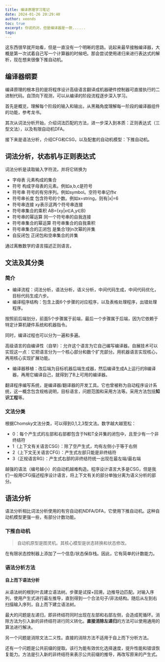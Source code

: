 ```yaml
---
title: 编译原理学习笔记
date: 2024-01-26 20:29:40
author: xeonds
toc: true
excerpt: 你说的对，但是编译器是一款......
tags:
---
```


这东西很早就开始看，但是一直没有一个明晰的思路。说起来最早接触编译器，大概是第一次试着自己写一个计算器的时候吧。那会尝试使用递归来进行表达式的解析，现在想来很像下推自动机。

## 编译器纲要

编译原理的根本目的是将程序设计高级语言翻译成机器硬件控制器可直接执行的二进制代码。自顶向下观测，可以从编译的阶段流程逐步深入学习。

首先是概览，理解每个阶段的输入和输出，从黑箱角度理解每一阶段的编译器组件的功能，参考龙书。

其次从词法分析开始，介绍词法匹配的方法，进一步深入到本质：正则表达式（三型文法），以及有限自动机DFA。

接下来是语法分析，介绍CFG和CSG，以及配套的自动机模型：下推自动机。

## 词法分析，状态机与正则表达式

词法分析是读取输入字符流，并将它转换为

- 字母表 元素构成的集合
- 符号 构成字母表的元素。例如a,b,c是符号
- 符号串 符号的有穷序列。例如symbol。空符号串记作$\epsilon$
- 符号串长度 包含符号的个数。例如x=string，则有|x|=6
- 符号串连接 xy表示这两个符号串连接
- 符号串集合的乘积 AB={xy|x∈A,y∈B}
- 符号串的幂运算 同一个符号串的自我连接
- 符号串集合的幂运算 符号串集合的自我乘积
- 符号串集合的正闭包 是集合1到n次幂的并集
- 自反闭包 正闭包和空串集合的并集

通过离散数学的语言描述正则语言。

## 文法及其分类
### 简介

- 编译流程：词法分析，语法分析，语义分析，中间代码生成，中间代码优化，目标代码生成六步。
- 编译程序结构：包含上面6个步骤的对应程序，以及表格处理程序，出错处理程序。

按照前后端划分，前面5个步骤属于前端，最后一个步骤属于后端，因为它依赖于特定计算机硬件系统和机器指令。

同时，编译过程也可以分为一遍和多遍。

高级语言的自编译性（自举）：允许这个语言为它自己编写编译器。自展技术可以实现这一点：它把语言分为一个核心部分和数个扩充部分。用机器语言实现核心，再用核心实现扩展功能。

- 编译器移植：改后端为目标机器后端生成器，然后编译生成A上运行的B编译器，再用它编译自己，就得到了B上可用的编译器。

翻译程序编写系统，是编译器/翻译器的开发工具。它也曾被称为自动程序设计系统，这一概念包含规格说明，目标语言，问题范围和采用方法等。采用方法包括**知识工程**等。

### 文法分类

根据Chomsky文法分类，可以得到0,1,2,3型文法。数字越大越宽松：

- 0：每个产生式的左部和右部都包含于N和T全并集的闭包中，且至少有一个非终结符
- 1（上下文有关语言CSG）：除了空产生式，均有左侧小于等于右侧
- 2（上下文无关语言CFG）：产生式左部只能是非终结符
- 3（正规语言RG）：产生式右部的非终结符统一出现在最左端/最右端

越强的语法（编号越小）的自动机越难构造。程序设计语言大多是CSG，但是我们一般用CFG描述程序设计语言，将上下文有关的部分单独分离为语义分析的部分。

## 语法分析

语法分析相比词法分析使用的有穷自动机NDFA/DFA，它使用下推自动机。这种自动机模型更强一些，有部分计数功能。

### 下推自动机

> 自动机原型是图灵机。其核心模型是状态转换和状态修改。

在有限状态控制器上添加了一个信息/状态保存栈。因此，它有简单的计数能力。

### 语法分析方法

#### 自上而下语法分析

从语法树的根到叶去建立语法树。步骤是试探+回溯，边推导边匹配。对输入序列，使用产生式进行最左推导，直到得到一个合法句子/非法结构。随后从左到右扫描输入序列，自上而下建立语法树。

最大的问题是左递归，即非终结符同时出现在左部和右部左侧，会造成死循环。消除方法为引入新的非终结符进行同义转化。**直接消除左递归**的方法可以使用通用的算法进行解决。

另一个问题是消除文法二义性。直接的消除方法不适用于自上而下分析方法。

还有一个问题是公共前缀的提取。该行为能有效优化选择速度，提升性能和错误恢复能力。方法是引入新的非终结符来表示公共前缀的推导，再改写原来的产生式。

